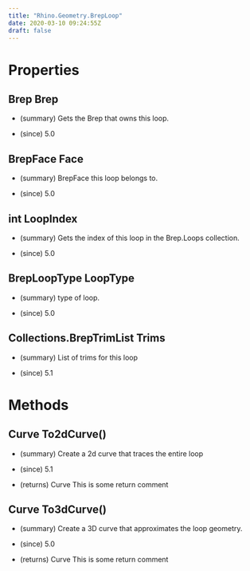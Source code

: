 ```yaml
---
title: "Rhino.Geometry.BrepLoop"
date: 2020-03-10 09:24:55Z
draft: false
---
```


# Properties
## Brep Brep
- (summary) 
     Gets the Brep that owns this loop.
     
- (since) 5.0
## BrepFace Face
- (summary) 
     BrepFace this loop belongs to.
     
- (since) 5.0
## int LoopIndex
- (summary) 
     Gets the index of this loop in the Brep.Loops collection.
     
- (since) 5.0
## BrepLoopType LoopType
- (summary) 
     type of loop.
     
- (since) 5.0
## Collections.BrepTrimList Trims
- (summary) 
     List of trims for this loop
     
- (since) 5.1
# Methods
## Curve To2dCurve()
- (summary) 
     Create a 2d curve that traces the entire loop
     
- (since) 5.1
- (returns) Curve This is some return comment
## Curve To3dCurve()
- (summary) 
     Create a 3D curve that approximates the loop geometry.
     
- (since) 5.0
- (returns) Curve This is some return comment
